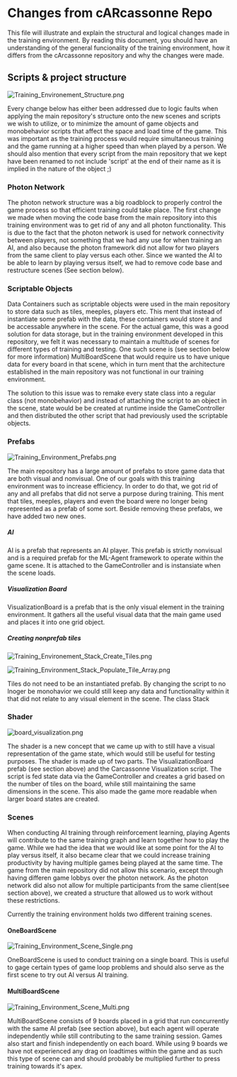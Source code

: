 # Changes from cARcassonne Repo

This file will illustrate and explain the structural and logical changes made in the training environment. By reading this document, you should have
an understanding of the general funcionality of the training environment, how it differs from the cArcassonne repository and why the changes were made.

## Scripts & project structure

![Training_Environement_Structure.png](./resources/Training_Environement_Structure.png)


Every change below has either been addressed due to logic faults when applying the main repository's structure onto the new scenes and scripts we wish to utilize, or
to minimize the amount of game objects and monobehavior scripts that affect the space and load time of the game. This was important as the training process would require
simultaneous training and the game running at a higher speed than when played by a person. We should also mention that every script from the main repository that we kept have been renamed to not include 'script' at the end of their name as it is implied in the nature of the object ;)

### Photon Network

The photon network structure was a big roadblock to properly control the game process so that efficient training could take place. The first change we made when moving the code base from the main repository into this training environment was to get rid of any and all photon functionality. This is due to the fact that the photon network is used for network connectivity between players, not something that we had any use for when training an AI, and also because the photon framework did not allow for two players from the same client to play versus each other. Since we wanted the AI to be able to learn by playing versus itself, we had to remove code base and restructure scenes (See section below).

### Scriptable Objects

Data Containers such as scriptable objects were used in the main repository to store data such as tiles, meeples, players etc. This ment that instead of instantiate some prefab with the data, these containers would store it and be accessable anywhere in the scene. For the actual game, this was a good solution for data storage, but in the training environment developed in this repository, we felt it was necessary to maintain a multitude of scenes for different types of training and testing. One such scene is (see section below for more information) MultiBoardScene that would require us to have unique data for every board in that scene, which in turn ment that the architecture established in the main repository was not functional in our training environment. 

The solution to this issue was to remake every state class into a regular class (not monobehavior) and instead of attaching the script to an object in the scene, state would be be created at runtime inside the GameController and then distributed the other script that had previously used the scriptable objects.

### Prefabs

![Training_Environment_Prefabs.png](./resources/Training_Environment_Prefabs.png)

The main repository has a large amount of prefabs to store game data that are both visual and nonvisual. One of our goals with this training environment was to increase efficiency. In order to do that, we got rid of any and all prefabs that did not serve a purpose during training. This ment that tiles, meeples, players and even the board were no longer being represented as a prefab of some sort. Beside removing these prefabs, we have added two new ones. 

##### AI

AI is a prefab that represents an AI player. This prefab is strictly nonvisual and is a required prefab for the ML-Agent framework to operate within the game scene. It is attached to the GameController and is instansiate when the scene loads. 

##### Visualization Board

VisualizationBoard is a prefab that is the only visual element in the training environment. It gathers all the useful visual data that the main game used and places it into one grid object.

##### Creating nonprefab tiles

![Training_Environement_Stack_Create_Tiles.png](./resources/Training_Environement_Stack_Create_Tiles.png)

![Training_Environment_Stack_Populate_Tile_Array.png](./resources/Training_Environment_Stack_Populate_Tile_Array.png)

Tiles do not need to be an instantiated prefab. By changing the script to no lnoger be monohavior we could still keep any data and functionality within it that did not relate to any visual element in the scene. The class Stack 

### Shader

![board_visualization.png](./resources/board_visualization.png)

The shader is a new concept that we came up with to still have a visual representation of the game state, which would still be useful for testing purposes. The shader is made up of two parts. The VisualizationBoard prefab (see section above) and the Carcassonne Visualization script. The script is fed state data via the GameController and creates a grid based on the number of tiles on the board, while still maintaining the same dimensions in the scene. This also made the game more readable when larger board states are created. 

### Scenes

When conducting AI training through reinforcement learning, playing Agents will contribute to the same training graph and learn together how to play the game. While we had
the idea that we would like at some point for the AI to play versus itself, it also became clear that we could increase training productivity by having multiple games being played at the same time. The game from the main repository did not allow this scenario, except through having differen game lobbys over the photon network. As the photon network did also not allow for multiple participants from the same client(see section above), we created a structure that allowed us to work without these restrictions.

Currently the training environment holds two different training scenes.

#### OneBoardScene

![Training_Environment_Scene_Single.png](./resources/Training_Environment_Scene_Single.png)

OneBoardScene is used to conduct training on a single board. This is useful to gage certain types of game loop problems and should also serve as the first scene to try out AI versus AI training. 

#### MultiBoardScene

![Training_Environment_Scene_Multi.png](./resources/Training_Environment_Scene_Multi.png)

MultiBoardScene consists of 9 boards placed in a grid that run concurrently with the same AI prefab (see section above), but each agent will operate independently while still contributing to the same training session. Games also start and finish independently on each board. While using 9 boards we have not experienced any drag on loadtimes within the game and as such this type of scene can and should probably be multiplied further to press training towards it's apex. 

